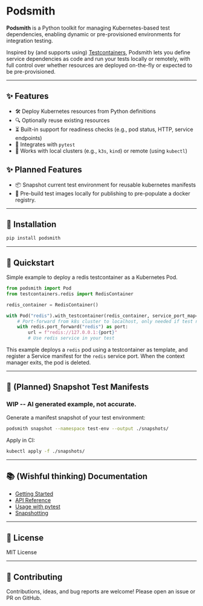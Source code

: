 # Podsmith

**Podsmith** is a Python toolkit for managing Kubernetes-based test dependencies, enabling dynamic or pre-provisioned environments for integration testing.

Inspired by (and supports using) [Testcontainers](https://www.testcontainers.org/), Podsmith lets you define service dependencies as code and run your tests locally or remotely, with full control over whether resources are deployed on-the-fly or expected to be pre-provisioned.

---

## ✨ Features

- 🛠  Deploy Kubernetes resources from Python definitions
- 🔍 Optionally reuse existing resources
- ⏳ Built-in support for readiness checks (e.g., pod status, HTTP, service endpoints)
- 🧪 Integrates with `pytest`
- 🚀 Works with local clusters (e.g., `k3s`, `kind`) or remote (using `kubectl`)

## ✨ Planned Features

- 📦 Snapshot current test environment for reusable kubernetes manifests
- 🐳 Pre-build test images locally for publishing to pre-populate a docker registry.

---

## 🔧 Installation

```bash
pip install podsmith
```

---

## 🚀 Quickstart

Simple example to deploy a redis testcontainer as a Kubernetes Pod.

```python
from podsmith import Pod
from testcontainers.redis import RedisContainer

redis_container = RedisContainer()

with Pod("redis").with_testcontainer(redis_container, service_port_map={redis_container.port: "redis"}) as redis:
    # Port-forward from k8s cluster to localhost, only needed if test needs to connect to the service directly.
    with redis.port_forward("redis") as port:
        url = f"redis://127.0.0.1:{port}"
        # Use redis service in your test
```

This example deploys a `redis` pod using a testcontainer as template, and register a Service manifest for the `redis` service port. When the context manager exits, the pod is deleted.

---

## 📸 (Planned) Snapshot Test Manifests

### WIP -- AI generated example, not accurate.

Generate a manifest snapshot of your test environment:

```bash
podsmith snapshot --namespace test-env --output ./snapshots/
```

Apply in CI:
```bash
kubectl apply -f ./snapshots/
```

---

## 📚 (Wishful thinking) Documentation

- [Getting Started](docs/getting-started.md)
- [API Reference](docs/api.md)
- [Usage with pytest](docs/pytest.md)
- [Snapshotting](docs/snapshotting.md)

---

## 📝 License

MIT License

---

## 🤝 Contributing

Contributions, ideas, and bug reports are welcome! Please open an issue or PR on GitHub.
